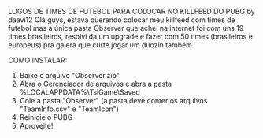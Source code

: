 LOGOS DE TIMES DE FUTEBOL PARA COLOCAR NO KILLFEED DO PUBG by daavi12
Olá guys, estava querendo colocar meu killfeed com times de futebol mas a única pasta Observer que achei na internet foi com uns 19 times brasileiros, resolvi da um upgrade e fazer com 50 times (brasileiros e europeus) pra galera que curte jogar um duozin também.

COMO INSTALAR:

  1. Baixe o arquivo "Observer.zip"
  2. Abra o Gerenciador de arquivos e abra a pasta %LOCALAPPDATA%\TslGame\Saved
  3. Cole a pasta "Observer" (a pasta deve conter os arquivos "TeamInfo.csv" e "TeamIcon")
  4. Reinicie o PUBG
  5. Aproveite!
